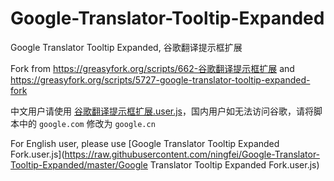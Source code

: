 # Google-Translator-Tooltip-Expanded
Google Translator Tooltip Expanded, 谷歌翻译提示框扩展

Fork from https://greasyfork.org/scripts/662-谷歌翻译提示框扩展 and https://greasyfork.org/scripts/5727-google-translator-tooltip-expanded-fork

中文用户请使用 [谷歌翻译提示框扩展.user.js](https://raw.githubusercontent.com/ningfei/Google-Translator-Tooltip-Expanded/master/谷歌翻译提示框扩展.user.js)，国内用户如无法访问谷歌，请将脚本中的 <code>google.com</code> 修改为 <code>google.cn</code>

For English user, please use [Google Translator Tooltip Expanded Fork.user.js](https://raw.githubusercontent.com/ningfei/Google-Translator-Tooltip-Expanded/master/Google Translator Tooltip Expanded Fork.user.js)
